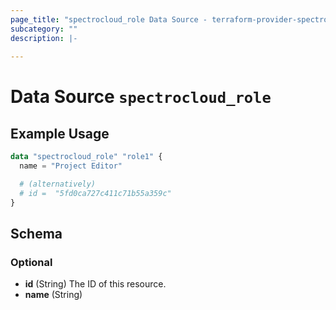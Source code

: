 ```yaml
---
page_title: "spectrocloud_role Data Source - terraform-provider-spectrocloud"
subcategory: ""
description: |-
  
---
```


# Data Source `spectrocloud_role`



## Example Usage

```terraform
data "spectrocloud_role" "role1" {
  name = "Project Editor"

  # (alternatively)
  # id =  "5fd0ca727c411c71b55a359c"
}
```

## Schema

### Optional

- **id** (String) The ID of this resource.
- **name** (String)


